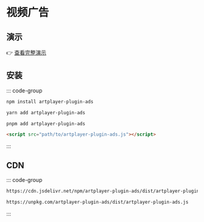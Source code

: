 # 视频广告

## 演示

👉 [查看完整演示](https://artplayer.org/?libs=./uncompiled/artplayer-plugin-ads/index.js&example=ads)

## 安装

::: code-group

```bash [npm]
npm install artplayer-plugin-ads
```

```bash [yarn]
yarn add artplayer-plugin-ads
```

```bash [pnpm]
pnpm add artplayer-plugin-ads
```

```html [script]
<script src="path/to/artplayer-plugin-ads.js"></script>
```

:::

## CDN

::: code-group

```bash [jsdelivr.net]
https://cdn.jsdelivr.net/npm/artplayer-plugin-ads/dist/artplayer-plugin-ads.js
```

```bash [unpkg.com]
https://unpkg.com/artplayer-plugin-ads/dist/artplayer-plugin-ads.js
```

:::
